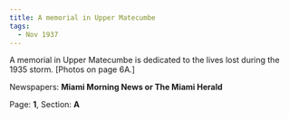 ```yaml
---  
title: A memorial in Upper Matecumbe  
tags:  
  - Nov 1937  
---  
```

  
A memorial in Upper Matecumbe is dedicated to the lives lost during the 1935 storm. [Photos on page 6A.]  
  
Newspapers: **Miami Morning News or The Miami Herald**  
  
Page: **1**, Section: **A** 
